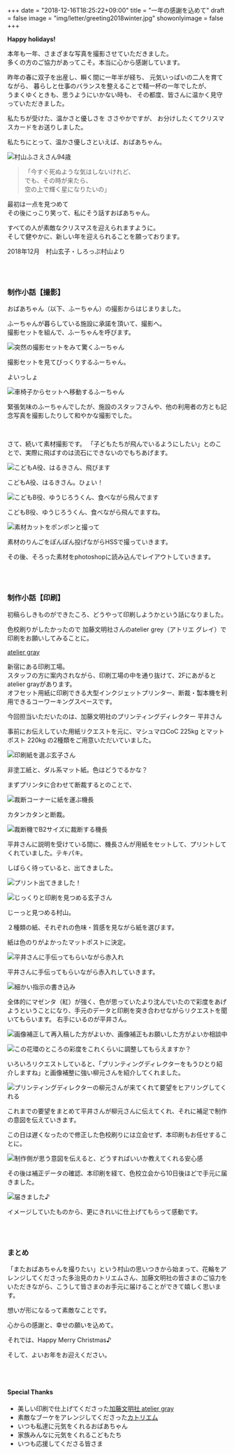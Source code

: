 +++
date = "2018-12-16T18:25:22+09:00"
title = "一年の感謝を込めて"
draft = false
image = "img/letter/greeting2018winter.jpg"
showonlyimage = false
+++


**Happy holidays!**

本年も一年、さまざまな写真を撮影させていただきました。    
多くの方のご協力があってこそ。本当に心から感謝しています。

<!--more-->

昨年の春に双子を出産し、瞬く間に一年半が経ち、
元気いっぱいの二人を育てながら、
暮らしと仕事のバランスを整えることで精一杯の一年でしたが、  
うまくゆくときも、思うようにいかない時も、
その都度、皆さんに温かく見守っていただきました。

私たちが受けた、温かさと優しさを ささやかですが、
お分けしたくてクリスマスカードをお送りしました。



私たちにとって、温かさ優しさといえば、おばあちゃん。

![村山ふさえさん94歳](https://i.imgur.com/fVBSwOv.jpg)

> 「今すぐ死ぬような気はしないけれど、    
> でも、その時が来たら、    
> 空の上で輝く星になりたいの」

最初は一点を見つめて    
その後にっこり笑って、私にそう話すおばあちゃん。


すべての人が素敵なクリスマスを迎えられますように。    
そして健やかに、新しい年を迎えられることを願っております。


2018年12月　村山玄子・しろっぷ村山より


<br />
<br />



### 制作小話【撮影】


おばあちゃん（以下、ふーちゃん）の撮影からはじまりました。  

ふーちゃんが暮らしている施設に承諾を頂いて、撮影へ。  
撮影セットを組んで、ふーちゃんを呼びます。

![突然の撮影セットをみて驚くふーちゃん](https://i.imgur.com/jxBBbvs.jpg)

撮影セットを見てびっくりするふーちゃん。

よいっしょ

![車椅子からセットへ移動するふーちゃん](https://i.imgur.com/VfzszAl.jpg)

緊張気味のふーちゃんでしたが、施設のスタッフさんや、他の利用者の方とも記念写真を撮影したりして和やかな撮影でした。



<br />





さて、続いて素材撮影です。
「子どもたちが飛んでいるようにしたい」とのことで、実際に飛ばすのは流石にできないのでもちあげます。

![こどもA役、はるきさん、飛びます](https://i.imgur.com/5SuP3xs.jpg)

こどもA役、はるきさん。ひょい！

![こどもB役、ゆうじろうくん、食べながら飛んでます](https://i.imgur.com/oMRcglW.jpg)

こどもB役、ゆうじろうくん、食べながら飛んでますね。

![素材カットをポンポンと撮って](https://i.imgur.com/u2ekhvd.jpg)

素材のりんごをぽんぽん投げながらHSSで撮っていきます。

その後、そろった素材をphotoshopに読み込んでレイアウトしていきます。

<br /><br />


### 制作小話【印刷】

初稿らしきものができたころ、どうやって印刷しようかという話になりました。

色校刷りがしたかったので
加藤文明社さんのatelier grey（アトリエ グレイ）で印刷をお願いしてみることに。

[atelier gray](http://www.ateliergray.jp/)

新宿にある印刷工場。  
スタッフの方に案内されながら、印刷工場の中を通り抜けて、2Fにあがるとatelier grayがあります。  
オフセット用紙に印刷できる大型インクジェットプリンター、断裁・製本機を利用できるコーワーキングスペースです。

今回担当いただいたのは、加藤文明社のプリンティングディレクター 平井さん

事前にお伝えしていた用紙リクエストを元に、マシュマロCoC 225kg とマットポスト 220kg の2種類をご用意いただいていました。

![印刷紙を選ぶ玄子さん](https://i.imgur.com/3GXOVbt.jpg)

非塗工紙と、ダル系マット紙。色はどうでるかな？

まずプリンタに合わせて断裁するとのことで、

![裁断コーナーに紙を運ぶ機長](https://i.imgur.com/Q5EONE9.jpg)

カタンカタンと断裁。

![裁断機でB2サイズに裁断する機長](https://i.imgur.com/WuRFL64.jpg)

平井さんに説明を受けている間に、機長さんが用紙をセットして、プリントしてくれていました。テキパキ。

しばらく待っていると、出てきました。

![プリント出てきました！](https://i.imgur.com/JkHqpvg.jpg)

![じっくりと印刷を見つめる玄子さん](https://i.imgur.com/4BEi247.jpg)

じーっと見つめる村山。

２種類の紙、それぞれの色味・質感を見ながら紙を選びます。

紙は色のりがよかったマットポストに決定。

![平井さんに手伝ってもらいながら赤入れ](https://i.imgur.com/KYx89T0.jpg)

平井さんに手伝ってもらいながら赤入れしていきます。

![細かい指示の書き込み](https://i.imgur.com/z50tXiO.jpg)

全体的にマゼンタ（紅）が強く、色が思っていたより沈んでいたので彩度をあげようということになり、手元のデータと印刷を突き合わせながらリクエストを聞いてもらいます。
右手にいるのが平井さん。

![画像補正して再入稿した方がよいか、画像補正もお願いした方がよいか相談中](https://i.imgur.com/Gl2uUvo.jpg)

![この花環のところの彩度をこれくらいに調整してもらえますか？](https://i.imgur.com/1y4fVLJ.jpg)

いろいろリクエストしていると、「プリンティングディレクターをもうひとり紹介しますね」と画像補整に強い柳元さんを紹介してくれました。

![プリンティングディレクターの柳元さんが来てくれて要望をヒアリングしてくれる](https://i.imgur.com/a68C1lZ.jpg)

これまでの要望をまとめて平井さんが柳元さんに伝えてくれ、それに補足で制作の意図を伝えていきます。

この日は遅くなったので修正した色校刷りには立会せず、本印刷もお任せすることに。

![制作側が思う意図を伝えると、どうすればいいか教えてくれる安心感](https://i.imgur.com/GvpK5ky.jpg)

その後は補正データの確認、本印刷を経て、色校立会から10日後ほどで手元に届きました。

![届きました♪](https://i.imgur.com/GjBu7hc.jpg)

イメージしていたものから、更にきれいに仕上げてもらって感動です。

<br /><br />

### まとめ

「またおばあちゃんを撮りたい」という村山の思いつきから始まって、花輪をアレンジしてくださった多治見のカトリエムさん、加藤文明社の皆さまのご協力をいただきながら、こうして皆さまのお手元に届けることができて嬉しく思います。

想いが形になるって素敵なことです。

心からの感謝と、幸せの願いを込めて。

それでは、Happy Merry Christmas♪　

そして、よいお年をお迎えください。

<br /><br />

#### Special Thanks

* 美しい印刷で仕上げてくださった[加藤文明社 atelier gray](http://www.ateliergray.jp/)
* 素敵なブーケをアレンジしてくださった[カトリエム](http://www.quatrieme.net/)
* いつも私達に元気をくれるおばあちゃん
* 家族みんなに元気をくれるこどもたち
* いつも応援してくださる皆さま
